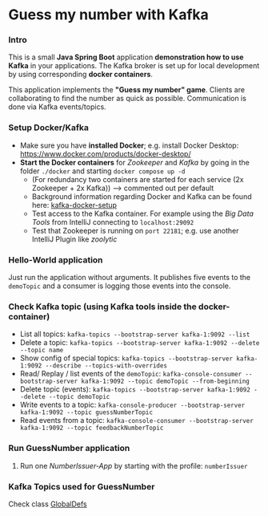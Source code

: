 # Guess my number with Kafka

### Intro

This is a small **Java Spring Boot** application **demonstration how to use Kafka** in your applications. 
The Kafka broker is set up for local development by using corresponding **docker containers**.

This application implements the **"Guess my number" game**. 
Clients are collaborating to find the number as quick as possible. Communication is done via Kafka events/topics.

### Setup Docker/Kafka

 * Make sure you have **installed Docker**; e.g. install Docker Desktop: https://www.docker.com/products/docker-desktop/
 * **Start the Docker containers** for *Zookeeper* and *Kafka*  by going in the folder `./docker` and starting `docker compose up -d` 
   * (For redundancy two containers are started for each service (2x Zookeeper + 2x Kafka)) --> commented out per default 
   * Background information regarding Docker and Kafka can be found here: [kafka-docker-setup](https://www.baeldung.com/ops/kafka-docker-setup)
   * Test access to the Kafka container. For example using the *Big Data Tools* from IntelliJ connecting to `localhost:29092`
   * Test that Zookeeper is running on `port 22181`; e.g. use another IntelliJ Plugin like *zoolytic*

### Hello-World application

Just run the application without arguments. It publishes five events to the `demoTopic` and a consumer is logging those events into the console.


### Check Kafka topic  (using Kafka tools inside the docker-container)

 * List all topics: ```kafka-topics --bootstrap-server kafka-1:9092 --list```
 * Delete a topic: ```kafka-topics --bootstrap-server kafka-1:9092 --delete --topic name```
 * Show config of special topics:  ```kafka-topics --bootstrap-server kafka-1:9092 --describe --topics-with-overrides```
 * Read/ Replay / list events of the `demoTopic`:  ```kafka-console-consumer --bootstrap-server kafka-1:9092 --topic demoTopic --from-beginning```
 * Delete topic (events): ```kafka-topics --bootstrap-server kafka-1:9092 --delete --topic demoTopic```
 * Write events to a topic: ```kafka-console-producer --bootstrap-server kafka-1:9092 --topic guessNumberTopic```
 * Read events from a topic: ```kafka-console-consumer --bootstrap-server kafka-1:9092 --topic feedbackNumberTopic```


### Run GuessNumber application


 1. Run one _NumberIssuer-App_ by starting with the profile: ```numberIssuer```


### Kafka Topics used for GuessNumber

Check class [GlobalDefs](src/main/java/com/mos/kafka/kafkaguessnumber/config/GlobalDefs.java)
